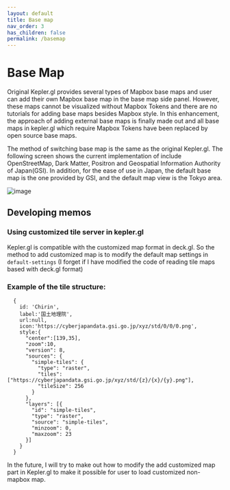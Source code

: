 ```yaml
---
layout: default
title: Base map
nav_order: 3
has_children: false
permalink: /basemap
---
```


# Base Map

Original Kepler.gl provides several types of Mapbox base maps and user can add their own Mapbox base map in the base map side panel. However, these maps cannot be visualized without Mapbox Tokens and there are no tutorials for adding base maps besides Mapbox style. In this enhancement, the approach of adding external base maps is finally made out and all base maps in kepler.gl which require Mapbox Tokens have been replaced by open source base maps.

The method of switching base map is the same as the original Kepler.gl. The following screen shows the current implementation of include OpenStreetMap, Dark Matter, Positron and Geospatial Information Authority of Japan(GSI). In addition, for the ease of use in Japan, the default base map is the one provided by GSI, and the default map view is the Tokyo area.

![image](images/basemap_gsi.png)

## Developing memos

### Using customized tile server in kepler.gl

Kepler.gl is compatible with the customized map format in deck.gl. So the method to add customized map is to modify the default map settings in `default-settings` (I forget if I have modified the code of reading tile maps based with deck.gl format)

### Example of the tile structure: 
```
  {
    id: 'Chirin',
    label:'国土地理院',
    url:null,
    icon:'https://cyberjapandata.gsi.go.jp/xyz/std/0/0/0.png',
    style:{
      "center":[139,35],
      "zoom":10,
      "version": 8,
      "sources": {
        "simple-tiles": {
          "type": "raster",
          "tiles":["https://cyberjapandata.gsi.go.jp/xyz/std/{z}/{x}/{y}.png"],
          "tileSize": 256
        }
      },
      "layers": [{
        "id": "simple-tiles",
        "type": "raster",
        "source": "simple-tiles",
        "minzoom": 0,
        "maxzoom": 23
      }]
    }
  }

```

In the future, I will try to make out how to modify the add customized map part in Kepler.gl to make it possible for user to load customized non-mapbox map.